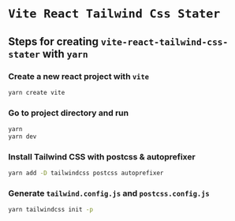 # `Vite React Tailwind Css Stater`

## Steps for creating `vite-react-tailwind-css-stater` with `yarn`

### Create a new react project with `vite`

```sh
yarn create vite
```

### Go to project directory and run

```sh
yarn
yarn dev
```

### Install Tailwind CSS with postcss & autoprefixer

```sh
yarn add -D tailwindcss postcss autoprefixer
```

### Generate `tailwind.config.js` and `postcss.config.js`

```sh
yarn tailwindcss init -p
```
